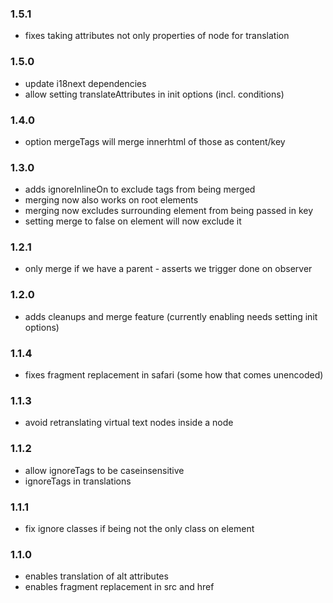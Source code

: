 ### 1.5.1
- fixes taking attributes not only properties of node for translation

### 1.5.0
- update i18next dependencies
- allow setting translateAttributes in init options (incl. conditions)

### 1.4.0
- option mergeTags will merge innerhtml of those as content/key

### 1.3.0
- adds ignoreInlineOn to exclude tags from being merged
- merging now also works on root elements
- merging now excludes surrounding element from being passed in key
- setting merge to false on element will now exclude it

### 1.2.1
- only merge if we have a parent - asserts we trigger done on observer

### 1.2.0
- adds cleanups and merge feature (currently enabling needs setting init options)

### 1.1.4
- fixes fragment replacement in safari (some how that comes unencoded)

### 1.1.3
- avoid retranslating virtual text nodes inside a node

### 1.1.2
- allow ignoreTags to be caseinsensitive
- ignoreTags in translations

### 1.1.1
- fix ignore classes if being not the only class on element

### 1.1.0
- enables translation of alt attributes
- enables fragment replacement in src and href
